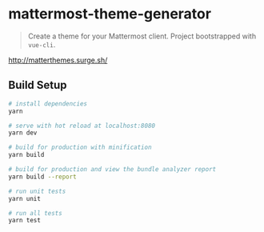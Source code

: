 # mattermost-theme-generator

> Create a theme for your Mattermost client.
> Project bootstrapped with `vue-cli`.

http://matterthemes.surge.sh/

## Build Setup

``` bash
# install dependencies
yarn

# serve with hot reload at localhost:8080
yarn dev

# build for production with minification
yarn build

# build for production and view the bundle analyzer report
yarn build --report

# run unit tests
yarn unit

# run all tests
yarn test
```